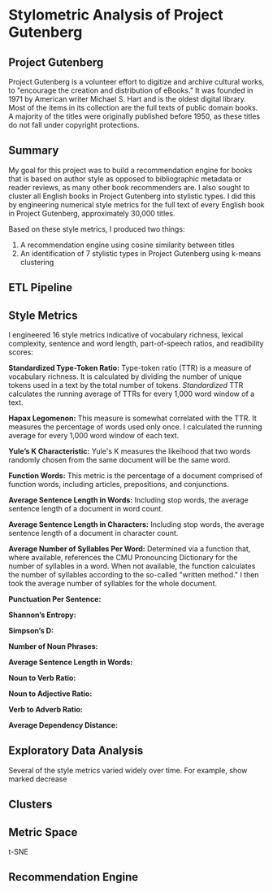 # Stylometric Analysis of Project Gutenberg

## Project Gutenberg

Project Gutenberg is a volunteer effort to digitize and archive cultural works, to "encourage the creation and distribution of eBooks.” It was founded in 1971 by American writer Michael S. Hart and is the oldest digital library. Most of the items in its collection are the full texts of public domain books. A majority of the titles were originally published before 1950, as these titles do not fall under copyright protections.

## Summary

My goal for this project was to build a recommendation engine for books that is based on author style as opposed to bibliographic metadata or reader reviews, as many other book recommenders are. I also sought to cluster all English books in Project Gutenberg into stylistic types. I did this by engineering numerical style metrics for the full text of every English book in Project Gutenberg, approximately 30,000 titles. 

Based on these style metrics, I produced two things:

1. A recommendation engine using cosine similarity between titles
2. An identification of 7 stylistic types in Project Gutenberg using k-means clustering

## ETL Pipeline

## Style Metrics

I engineered 16 style metrics indicative of vocabulary richness, lexical complexity, sentence and word length, part-of-speech ratios, and readibility scores:

**Standardized Type-Token Ratio:** Type-token ratio (TTR) is a measure of vocabulary richness. It is calculated by dividing the number of unique tokens used in a text by the total number of tokens. _Standardized_ TTR calculates the running average of TTRs for every 1,000 word window of a text.

**Hapax Legomenon:** This measure is somewhat correlated with the TTR. It measures the percentage of words used only once. I calculated the running average for every 1,000 word window of each text. 

**Yule’s K Characteristic:** Yule's K measures the likeihood that two words randomly chosen from the same document will be the same word. 

**Function Words:** This metric is the percentage of a document comprised of function words, including articles, prepositions, and conjunctions. 

**Average Sentence Length in Words:** Including stop words, the average sentence length of a document in word count.

**Average Sentence Length in Characters:** Including stop words, the average sentence length of a document in character count.

**Average Number of Syllables Per Word:** Determined via a function that, where available, references the CMU Pronouncing Dictionary for the number of syllables in a word. When not available, the function calculates the number of syllables according to the so-called "written method." I then took the average number of syllables for the whole document. 

**Punctuation Per Sentence:** 

**Shannon’s Entropy:** 

**Simpson’s D:** 
 
**Number of Noun Phrases:**

**Average Sentence Length in Words:**

**Noun to Verb Ratio:**

**Noun to Adjective Ratio:** 

**Verb to Adverb Ratio:** 

**Average Dependency Distance:**

## Exploratory Data Analysis 

Several of the style metrics varied widely over time. For example, show marked decrease  

## Clusters

## Metric Space

t-SNE

## Recommendation Engine